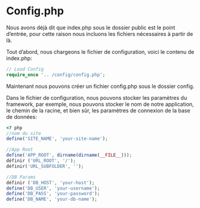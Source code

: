 # Config.php

Nous avons déjà dit que index.php sous le dossier public est le point d’entrée, pour cette raison nous incluons les fichiers nécessaires à partir de là.

Tout d’abord, nous chargeons le fichier de configuration, voici le contenu de index.php:

```php
// Load Config
require_once '.. /config/config.php';
```

Maintenant nous pouvons créer un fichier config.php sous le dossier config.

Dans le fichier de configuration, nous pouvons stocker les paramètres du framework, par exemple, nous pouvons stocker le nom de notre application, le chemin de la racine, et bien sûr, les paramètres de connexion de la base de données:

```php
<? php
//nom du site
define('SITE_NAME', 'your-site-name');

//App Root
define('APP_ROOT', dirname(dirname(__FILE__)));
définir ('URL_ROOT', '/');
définir('URL_SUBFOLDER', '');

//DB Params
définir ('DB_HOST', 'your-host');
define('DB_USER', 'your-username');
define('DB_PASS', 'your-password');
define('DB_NAME', 'your-db-name');
```